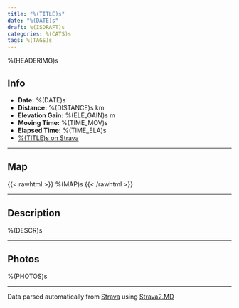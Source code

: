 ```yaml
---
title: "%(TITLE)s"
date: "%(DATE)s"
draft: %(ISDRAFT)s
categories: %(CATS)s
tags: %(TAGS)s
---
```


%(HEADERIMG)s

## Info

- **Date:** %(DATE)s
- **Distance:** %(DISTANCE)s km
- **Elevation Gain:** %(ELE_GAIN)s m
- **Moving Time:** %(TIME_MOV)s
- **Elapsed Time:** %(TIME_ELA)s
- [%(TITLE)s on Strava](https://www.strava.com/activities/%(ID)s)

---

## Map

{{< rawhtml >}}
%(MAP)s
{{< /rawhtml >}}

---

## Description

%(DESCR)s

---

## Photos

%(PHOTOS)s

---

Data parsed automatically from [Strava](https://www.strava.com) using [Strava2.MD](https://github.com/b4d/strava2md) 
